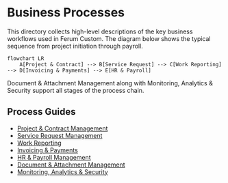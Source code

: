 # Business Processes

This directory collects high-level descriptions of the key business workflows used in Ferum Custom.
The diagram below shows the typical sequence from project initiation through payroll.

```mermaid
flowchart LR
    A[Project & Contract] --> B[Service Request] --> C[Work Reporting] --> D[Invoicing & Payments] --> E[HR & Payroll]
```

Document & Attachment Management along with Monitoring, Analytics & Security support all stages of the process chain.

## Process Guides

- [Project & Contract Management](project_contract_management.md)
- [Service Request Management](service_request_management.md)
- [Work Reporting](work_reporting.md)
- [Invoicing & Payments](invoicing_payments.md)
- [HR & Payroll Management](hr_payroll_management.md)
- [Document & Attachment Management](document_attachment_management.md)
- [Monitoring, Analytics & Security](monitoring_analytics_security_bp.md)

